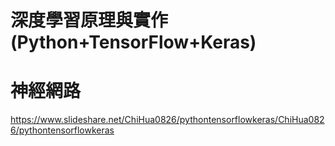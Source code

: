 # 深度學習原理與實作(Python+TensorFlow+Keras)
# 神經網路
https://www.slideshare.net/ChiHua0826/pythontensorflowkeras/ChiHua0826/pythontensorflowkeras
